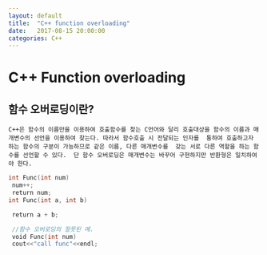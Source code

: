 ```yaml
---
layout: default
title:  "C++ function overloading"
date:   2017-08-15 20:00:00
categories: C++
---
```


# C++ Function overloading

## 함수 오버로딩이란?
`
C++은 함수의 이름만을 이용하여 호출함수를 찾는 C언어와 달리 호출대상을 함수의
이름과 매개변수의 선언을 이용하여 찾는다. 따라서 함수호출 시 전달되는 인자를 
통하여 호출하고자 하는 함수의 구분이 가능하므로 같은 이름, 다른 매개변수를 
갖는 서로 다른 역할을 하는 함수를 선언할 수 있다. 
단 함수 오버로딩은 매개변수는 바꾸어 구현하지만 반환형은 일치하여야 한다.  
`

~~~c
int Func(int num) 
 num++;
 return num;
int Func(int a, int b) 

 return a + b;

 //함수 오버로딩의 잘못된 예.
 void Func(int num) 
 cout<<"call func"<<endl;
~~~
